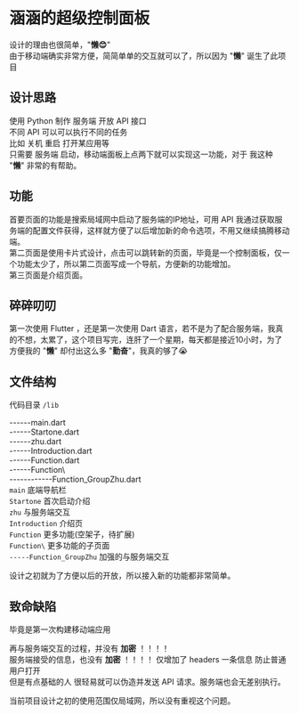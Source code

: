 # 涵涵的超级控制面板

设计的理由也很简单，"**懒😊**"  
由于移动端确实非常方便，简简单单的交互就可以了，所以因为 "**懒**" 诞生了此项目  
 
## 设计思路
使用 Python 制作 服务端 开放 API 接口  
不同 API 可以可以执行不同的任务  
比如 关机 重启 打开某应用等   
只需要 服务端 启动，移动端面板上点两下就可以实现这一功能，对于 我这种 "**懒**" 非常的有帮助。  

## 功能

首要页面的功能是搜索局域网中启动了服务端的IP地址，可用 API 我通过获取服务端的配置文件获得，这样就方便了以后增加新的命令选项，不用又继续搞腾移动端。  
第二页面是使用卡片式设计，点击可以跳转新的页面，毕竟是一个控制面板，仅一个功能太少了，所以第二页面写成一个导航，方便新的功能增加。  
第三页面是介绍页面。  

## 碎碎叨叨
第一次使用 Flutter ，还是第一次使用 Dart 语言，若不是为了配合服务端，我真的不想，太累了，这个项目写完，连肝了一个星期，每天都是接近10小时，为了方便我的 "**懒**" 却付出这么多 "**勤奋**"，我真的够了😭

## 文件结构
代码目录 
`/lib`  

------main.dart   
------Startone.dart  
------zhu.dart        
------Introduction.dart  
------Function.dart  
------Function\      
------------Function_GroupZhu.dart  
`main`   底端导航栏  
`Startone`  首次启动介绍     
`zhu`     与服务端交互    
`Introduction`   介绍页    
`Function`  更多功能(空架子，待扩展)    
`Function\`      更多功能的子页面   
`-----Function_GroupZhu`   加强的与服务端交互  

设计之初就为了方便以后的开放，所以接入新的功能都非常简单。  

## 致命缺陷
毕竟是第一次构建移动端应用  

再与服务端交互的过程，并没有 **加密** ！！！！   
服务端接受的信息，也没有 **加密** ！！！！
仅增加了 headers 一条信息 防止普通用户打开   
但是有点基础的人 很轻易就可以伪造并发送 API 请求。服务端也会无差别执行。  

当前项目设计之初的使用范围仅局域网，所以没有重视这个问题。   